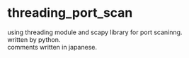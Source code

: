 # threading_port_scan
using threading module and scapy library for port scaninng. <br>
written by python.<br>
comments written in japanese.
